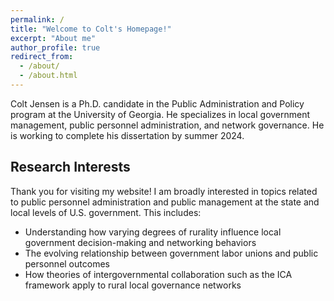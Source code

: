 ```yaml
---
permalink: /
title: "Welcome to Colt's Homepage!"
excerpt: "About me"
author_profile: true
redirect_from: 
  - /about/
  - /about.html
---
```



Colt Jensen is a Ph.D. candidate in the Public Administration and Policy program at the University of Georgia. He specializes in local government management, public personnel administration, and network governance. He is working to complete his dissertation by summer 2024. 

## Research Interests

Thank you for visiting my website! I am broadly interested in topics related to public personnel administration and public management at the state and local levels of U.S. government. This includes:
- Understanding how varying degrees of rurality influence local government decision-making and networking behaviors
- The evolving relationship between government labor unions and public personnel outcomes
- How theories of intergovernmental collaboration such as the ICA framework apply to rural local governance networks


